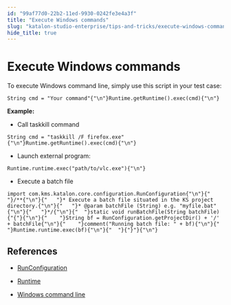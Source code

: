```yaml
---
id: "99af77d0-22b2-11ed-9930-0242fe3e4a3f"
title: "Execute Windows commands"
slug: "katalon-studio-enterprise/tips-and-tricks/execute-windows-commands"
hide_title: true
---
```


# <a id="id" class="anchor_top_offset"/><a id="ariaid-title1" class="anchor_top_offset"/>Execute Windows commands

<p xmlns="http://www.w3.org/1999/xhtml" className="p">To execute Windows command line, simply use this script in your   test case:</p> 
<pre xmlns="http://www.w3.org/1999/xhtml" className="pre codeblock"><code>String cmd = "Your command"{"\n"}Runtime.getRuntime().exec(cmd){"\n"}</code></pre> 
<p xmlns="http://www.w3.org/1999/xhtml" className="p">   <strong className="ph b">Example:</strong> </p> 
<ul xmlns="http://www.w3.org/1999/xhtml" className="ul"><li className="li">Call taskkill command</li></ul> 
<pre xmlns="http://www.w3.org/1999/xhtml" className="pre codeblock"><code>String cmd = "taskkill /F firefox.exe"{"\n"}Runtime.getRuntime().exec(cmd){"\n"}</code></pre> 
<ul xmlns="http://www.w3.org/1999/xhtml" className="ul"><li className="li">Launch external program:</li></ul> 
<pre xmlns="http://www.w3.org/1999/xhtml" className="pre codeblock"><code>Runtime.runtime.exec("path/to/vlc.exe"){"\n"}</code></pre> 
<ul xmlns="http://www.w3.org/1999/xhtml" className="ul"><li className="li">Execute a batch file</li></ul> 
<pre xmlns="http://www.w3.org/1999/xhtml" className="pre codeblock"><code>import com.kms.katalon.core.configuration.RunConfiguration{"\n"}{"  "}/**{"\n"}{"   "}* Execute a batch file situated in the KS project directory.{"\n"}{"   "}* @param batchFile (String) e.g. "myfile.bat"{"\n"}{"   "}*/{"\n"}{"  "}static void runBatchFile(String batchFile) {"{"}{"\n"}{"    "}String bf = RunConfiguration.getProjectDir() + '/' + batchFile{"\n"}{"    "}comment("Running batch file: " + bf){"\n"}{"    "}Runtime.runtime.exec(bf){"\n"}{"  "}{"}"}{"\n"}</code></pre> 
    

## <a id="id_1" class="anchor_top_offset"/>References

    
      
<ul xmlns="http://www.w3.org/1999/xhtml" className="ul">   <li className="li">     <p className="p">       <a className="xref j-external-link" href="https://api-docs.katalon.com/com/kms/katalon/core/configuration/RunConfiguration.html" target="_blank">RunConfiguration</a>     </p>   </li>   <li className="li">     <p className="p">       <a className="xref j-external-link" href="https://docs.oracle.com/javase/7/docs/api/java/lang/Runtime.html" target="_blank">Runtime</a>     </p>   </li>   <li className="li">     <a className="xref j-external-link" href="https://www.lifewire.com/list-of-command-prompt-commands-4092302" target="_blank">Windows       command line</a>   </li> </ul> 
    
  
